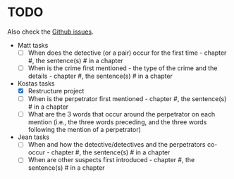 # TODO
Also check the [Github issues](https://github.com/NLPaladins/rinehartAnalysis/issues).
- Matt tasks
  - [ ] When does the detective (or a pair) occur for the first time -  chapter #, the sentence(s) # in a chapter
  - [ ] When is the crime first mentioned - the type of the crime and the details -  chapter #, the sentence(s) # in a chapter
- Kostas tasks
  - [X] Restructure project
  - [ ] When is the perpetrator first mentioned - chapter #, the sentence(s) # in a chapter
  - [ ] What are the 3 words that occur around the perpetrator on each mention (i.e., the three words preceding, and the three words following the mention of a perpetrator)
- Jean tasks
  - [ ] When and how the detective/detectives and the perpetrators co-occur - chapter #, the sentence(s) # in a chapter
  - [ ] When are other suspects first introduced - chapter #, the sentence(s) # in a chapter

